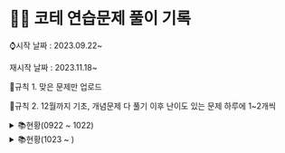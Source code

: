 # 👩‍💻 코테 연습문제 풀이 기록

⌚시작 날짜 : 2023.09.22~

재시작 날짜 : 2023.11.18~

📌규칙 1. 맞은 문제만 업로드

📌규칙 2. 12월까지 기초, 개념문제 다 풀기 이후 난이도 있는 문제 하루에 1~2개씩

<details>

<summary> 📚현황(0922 ~ 1022)</summary>

| 날짜 | 레벨 |         문제이름          |     | 날짜 | 레벨 | 문제이름               |
| :--: | :--: | :-----------------------: | --- | ---- | ---- | ---------------------- |
| 0922 |  1   | 나머지가 1이 되는 수 찾기 |     | 1003 | 1    | 가운데숫자가져오기     |
| 0922 |  1   |        콜라츠 추측        |     | 1003 | 1    | k번째수                |
| 0923 |  2   |     나머지 값 구하기      |     | 1004 | 1    | 추억점수               |
| 0923 |  2   |       최솟값 만들기       |     | 1004 | 1    | 크기가작은부분문자열   |
| 0924 |  2   |        올바른 괄호        |     | 1005 | 1    | 콜라 문제              |
| 0924 |  1   |        수박수박수?        |     | 1006 | 1    | 약수의개수와덧셈       |
| 0924 |  1   |           예산            |     | 1006 | 1    | 명예의전당             |
| 0925 |  1   |        평균구하기         |     | 1007 | 1    | 카드뭉치               |
| 0925 |  1   |     정수내림차순배치      |     | 1007 | 1    | 시저암호               |
| 0925 |  1   |        음양더하기         |     | 1008 | 1    | 폰켓몬                 |
| 0926 |  1   |        김서방찾기         |     | 1009 | 1    | 개인정보수집유효기간   |
| 0926 |  1   |      같은숫자는싫어       |     | 1010 | 1    | 모의고사               |
| 0926 |  1   |          삼총사           |     | 1011 | 1    | 성격유형검사           |
| 0927 |  1   |         과일장수          |     | 1011 | 1    | 덧칠하기               |
| 0927 |  1   |      직사각형별찍기       |     | 1012 | 1    | 문자열내p와y의개수     |
| 0928 |  1   |     두개뽑아서더하기      |     | 1013 | 1    | 옹알이(2)              |
| 0928 |  1   |      부족한금액계산       |     | 1014 | 1    | 문자열나누기           |
| 0929 |  1   |      푸드파이트대회       |     | 1015 | 1    | 숫자문자열과영단어     |
| 0929 |  1   |      두정수사이의합       |     | 1016 | 1    | 둘만의암호             |
| 0930 |  1   |      기사단원의 무기      |     | 1017 | 1    | 로또최고순위와최저순위 |
| 0930 |  1   |   문자열내마음대로정렬    |     | 1018 | 1    | 3진법                  |
| 1001 |  1   | 나누어 떨어지는 숫자 배열 |     | 1019 | 1    | 가장가까운같은글자     |
| 1001 |  1   |       최소직사각형        |     | 1020 | 1    | 실패율                 |
| 1002 |  1   |    제일작은수제거하기     |     | 1021 | 1    | 크레인인형뽑기         |
| 1002 |  1   |           내적            |     | 1022 | 1    | 비밀지도               |

</details>
<details>

<summary> 📚현황(1023 ~ )</summary>

| 날짜 | 레벨 |         문제이름         |     | 날짜 | 레벨 | 문제이름 |
| :--: | :--: | :----------------------: | --- | ---- | ---- | -------- |
| 1023 |  1   |           2016           |     |      |      |          |
| 1024 |  1   |       햄버거만들기       |     |      |      |          |
| 1025 |  1   |        소수만들기        |     |      |      |          |
| 1026 |  1   |       달리기 경주        |     |      |      |          |
| 1027 |  1   |     이상한문자만들기     |     |      |      |          |
| 1029 |  2   |     이진변환반복하기     |     |      |      |          |
| 1030 |  2   |        숫자의표현        |     |      |      |          |
| 1031 |  1   | 자연수뒤집어배열로만들기 |     |      |      |          |
| 1031 |  1   |     문자열다루기기본     |     |      |      |          |
| 1101 |  1   |   문자열 내림차순 정렬   |     |      |      |          |
|      |      |                          |     |      |      |          |
|      |      |                          |     |      |      |          |
|      |      |                          |     |      |      |          |
|      |      |                          |     |      |      |          |
|      |      |                          |     |      |      |          |
|      |      |                          |     |      |      |          |
|      |      |                          |     |      |      |          |
|      |      |                          |     |      |      |          |
|      |      |                          |     |      |      |          |
|      |      |                          |     |      |      |          |
|      |      |                          |     |      |      |          |
|      |      |                          |     |      |      |          |
|      |      |                          |     |      |      |          |
|      |      |                          |     |      |      |          |

</details>
